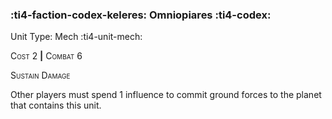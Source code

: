 ### :ti4-faction-codex-keleres: **Omniopiares** :ti4-codex:

Unit Type: Mech :ti4-unit-mech:

<span style="font-variant:small-caps;">Cost 2</span> __|__ <span style="font-variant:small-caps;">Combat 6</span>

<span style="font-variant:small-caps;">Sustain Damage</span>

Other players must spend 1 influence to commit ground forces to the planet that contains this unit.

